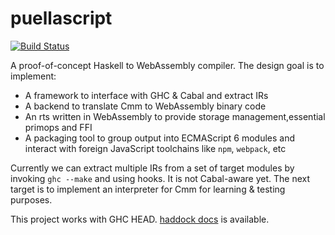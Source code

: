 # puellascript

[![Build Status](https://travis-ci.org/TerrorJack/puellascript.svg)](https://travis-ci.org/TerrorJack/puellascript)

A proof-of-concept Haskell to WebAssembly compiler. The design goal is to implement:

* A framework to interface with GHC & Cabal and extract IRs
* A backend to translate Cmm to WebAssembly binary code
* An rts written in WebAssembly to provide storage management,essential primops and FFI
* A packaging tool to group output into ECMAScript 6 modules and interact with foreign JavaScript toolchains like `npm`, `webpack`, etc

Currently we can extract multiple IRs from a set of target modules by invoking `ghc --make` and using hooks. It is not Cabal-aware yet. The next target is to implement an interpreter for Cmm for learning & testing purposes.

This project works with GHC HEAD. [haddock docs](https://terrorjack.github.io/puellascript/haddock) is available.
